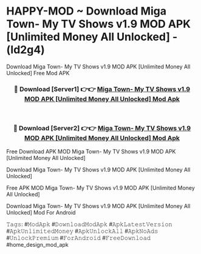 # HAPPY-MOD ~ Download Miga Town- My TV Shows v1.9 MOD APK [Unlimited Money All Unlocked] - (ld2g4)
Download Miga Town- My TV Shows v1.9 MOD APK [Unlimited Money All Unlocked] Free Mod APK

<div align="center">
<h3>🔴 Download [Server1] 👉👉 <a href="https://apk-comot.site?title=Miga_Town-_My_TV_Shows_v1.9_MOD_APK_[Unlimited_Money_All_Unlocked]">Miga Town- My TV Shows v1.9 MOD APK [Unlimited Money All Unlocked] Mod Apk</a></h3><br>

<h3>🔴 Download [Server2] 👉👉 <a href="https://apk-comot.site?title=Miga_Town-_My_TV_Shows_v1.9_MOD_APK_[Unlimited_Money_All_Unlocked]">Miga Town- My TV Shows v1.9 MOD APK [Unlimited Money All Unlocked] Mod Apk</a></h3>
</div>


Free Download APK MOD Miga Town- My TV Shows v1.9 MOD APK [Unlimited Money All Unlocked]

Download Miga Town- My TV Shows v1.9 MOD APK [Unlimited Money All Unlocked] 

Free APK MOD Miga Town- My TV Shows v1.9 MOD APK [Unlimited Money All Unlocked] 

Download Miga Town- My TV Shows v1.9 MOD APK [Unlimited Money All Unlocked] Mod For Android

𝚃𝚊𝚐𝚜: #𝙼𝚘𝚍𝙰𝚙𝚔 #𝙳𝚘𝚠𝚗𝚕𝚘𝚊𝚍𝙼𝚘𝚍𝙰𝚙𝚔 #𝙰𝚙𝚔𝙻𝚊𝚝𝚎𝚜𝚝𝚅𝚎𝚛𝚜𝚒𝚘𝚗 #𝙰𝚙𝚔𝚄𝚗𝚕𝚒𝚖𝚒𝚝𝚎𝚍𝙼𝚘𝚗𝚎𝚢 #𝙰𝚙𝚔𝚄𝚗𝚕𝚘𝚌𝚔𝙰𝚕𝚕 #𝙰𝚙𝚔𝙽𝚘𝙰𝚍𝚜 #𝚄𝚗𝚕𝚘𝚌𝚔𝙿𝚛𝚎𝚖𝚒𝚞𝚖 #𝙵𝚘𝚛𝙰𝚗𝚍𝚛𝚘𝚒𝚍 #𝙵𝚛𝚎𝚎𝙳𝚘𝚠𝚗𝚕𝚘𝚊𝚍 #home_design_mod_apk